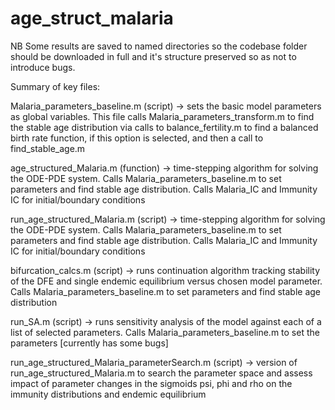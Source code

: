 # age_struct_malaria

NB Some results are saved to named directories so the codebase folder should be downloaded in full and it's structure preserved so as not to introduce bugs.

Summary of key files:

Malaria_parameters_baseline.m (script) -> sets the basic model parameters as global variables. This file calls Malaria_parameters_transform.m to find the stable age 					      					      distribution via calls to balance_fertility.m to find a balanced birth rate function, if this option is selected, and then a call to find_stable_age.m

age_structured_Malaria.m (function) -> time-stepping algorithm for solving the ODE-PDE system. Calls Malaria_parameters_baseline.m to set parameters and find stable age distribution. Calls Malaria_IC and Immunity IC for initial/boundary conditions

run_age_structured_Malaria.m (script) -> time-stepping algorithm for solving the ODE-PDE system. Calls Malaria_parameters_baseline.m to set parameters and find stable age distribution. Calls Malaria_IC and Immunity IC for initial/boundary conditions

bifurcation_calcs.m (script) -> runs continuation algorithm tracking stability of the DFE and single endemic equilibrium versus chosen model parameter. Calls Malaria_parameters_baseline.m to set parameters and find stable age distribution

run_SA.m (script) -> runs sensitivity analysis of the model against each of a list of selected parameters. Calls Malaria_parameters_baseline.m to set the parameters [currently has some bugs]

run_age_structured_Malaria_parameterSearch.m (script) -> version of run_age_structured_Malaria.m to search the parameter space and assess impact of parameter changes in the sigmoids psi, phi and rho on the immunity distributions and endemic equilibrium














